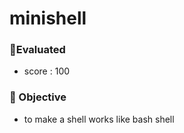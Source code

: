 # minishell

### :mag_right:Evaluated
+ score : 100
### :mag_right: Objective
- to make a shell works like bash shell
